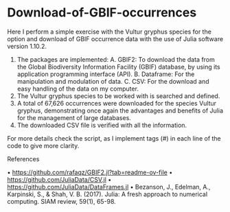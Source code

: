 # Download-of-GBIF-occurrences
Here I perform a simple exercise with the Vultur gryphus species for the option and download of GBIF occurrence data with the use of Julia software version 1.10.2.

1. The packages are implemented:
A. GBIF2: To download the data from the Global Biodiversity Information Facility (GBIF) database, by using its application programming interface (API).
B. Dataframe: For the manipulation and modulation of data.
C. CSV: For the download and easy handling of the data on my computer.
2. The Vultur gryphus species to be worked with is searched and defined.
3. A total of 67,626 occurrences were downloaded for the species Vultur gryphus, demonstrating once again the advantages and benefits of Julia for the management of large databases.
4. The downloaded CSV file is verified with all the information.

For more details check the script, as I implement tags (#) in each line of the code to give more clarity.

References

•	https://github.com/rafaqz/GBIF2.jl?tab=readme-ov-file
•	https://github.com/JuliaData/CSV.jl
•	https://github.com/JuliaData/DataFrames.jl
• Bezanson, J., Edelman, A., Karpinski, S., & Shah, V. B. (2017). Julia: A fresh approach to numerical computing. SIAM review, 59(1), 65-98.
